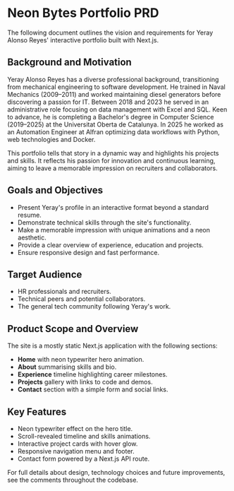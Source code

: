 # Neon Bytes Portfolio PRD

The following document outlines the vision and requirements for Yeray Alonso Reyes' interactive portfolio built with Next.js.

## Background and Motivation
Yeray Alonso Reyes has a diverse professional background, transitioning from mechanical engineering to software development. He trained in Naval Mechanics (2009–2011) and worked maintaining diesel generators before discovering a passion for IT. Between 2018 and 2023 he served in an administrative role focusing on data management with Excel and SQL. Keen to advance, he is completing a Bachelor's degree in Computer Science (2019–2025) at the Universitat Oberta de Catalunya. In 2025 he worked as an Automation Engineer at Alfran optimizing data workflows with Python, web technologies and Docker.

This portfolio tells that story in a dynamic way and highlights his projects and skills. It reflects his passion for innovation and continuous learning, aiming to leave a memorable impression on recruiters and collaborators.

## Goals and Objectives
- Present Yeray's profile in an interactive format beyond a standard resume.
- Demonstrate technical skills through the site's functionality.
- Make a memorable impression with unique animations and a neon aesthetic.
- Provide a clear overview of experience, education and projects.
- Ensure responsive design and fast performance.

## Target Audience
- HR professionals and recruiters.
- Technical peers and potential collaborators.
- The general tech community following Yeray's work.

## Product Scope and Overview
The site is a mostly static Next.js application with the following sections:
- **Home** with neon typewriter hero animation.
- **About** summarising skills and bio.
- **Experience** timeline highlighting career milestones.
- **Projects** gallery with links to code and demos.
- **Contact** section with a simple form and social links.

## Key Features
- Neon typewriter effect on the hero title.
- Scroll-revealed timeline and skills animations.
- Interactive project cards with hover glow.
- Responsive navigation menu and footer.
- Contact form powered by a Next.js API route.

For full details about design, technology choices and future improvements, see the comments throughout the codebase.
